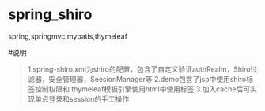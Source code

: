 # spring_shiro
spring,springmvc,mybatis,thymeleaf

#说明
> 1.spring-shiro.xml为shiro的配置，包含了自定义验证authRealm，Shiro过滤器，安全管理器，SeesionManager等
> 2.demo包含了jsp中使用shiro标签控制权限和 thymeleaf模板引擎使用html中使用标签
> 3.加入cache后可实现单点登录和session的手工操作

